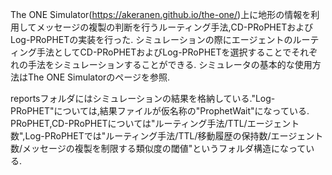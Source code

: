 The ONE Simulator(https://akeranen.github.io/the-one/)上に地形の情報を利用してメッセージの複製の判断を行うルーティング手法,CD-PRoPHETおよびLog-PRoPHETの実装を行った.
シミュレーションの際にエージェントのルーティング手法としてCD-PRoPHETおよびLog-PRoPHETを選択することでそれぞれの手法をシミュレーションすることができる.
シミュレータの基本的な使用方法はThe ONE Simulatorのページを参照.

reportsフォルダにはシミュレーションの結果を格納している."Log-PRoPHET"については,結果ファイルが仮名称の"ProphetWait"になっている.
PRoPHET,CD-PRoPHETについては"ルーティング手法/TTL/エージェント数",Log-PRoPHETでは"ルーティング手法/TTL/移動履歴の保持数/エージェント数/メッセージの複製を制限する類似度の閾値"というフォルダ構造になっている.

